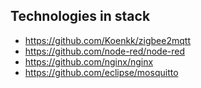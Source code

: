 ## Technologies in stack
* https://github.com/Koenkk/zigbee2mqtt
* https://github.com/node-red/node-red
* https://github.com/nginx/nginx
* https://github.com/eclipse/mosquitto
